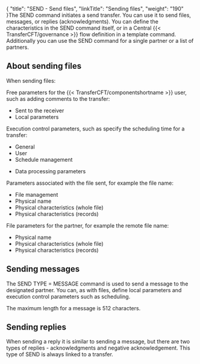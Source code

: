 {
    "title": "SEND - Send files",
    "linkTitle": "Sending files",
    "weight": "190"
}The SEND command initiates a send transfer. You can use it to send files, messages, or replies (acknowledgments). You can define the characteristics in the SEND command itself, or in a Central {{< TransferCFT/governance  >}} flow definition in a template command. Additionally you can use the SEND command for a single partner or a list of partners.

## About sending files

When sending files:

Free parameters
for the {{< TransferCFT/componentshortname  >}} user, such as adding comments to the transfer:

-   Sent to the
    receiver
-   Local parameters

Execution control
parameters, such as specify the scheduling time for a transfer:

-   General
-   User
-   Schedule management

<!-- -->

-   Data processing
    parameters

Parameters associated
with the file sent, for example the file name:

-   File management
-   Physical name
-   Physical characteristics
    (whole file)
-   Physical characteristics
    (records)

File parameters
for the partner, for example the remote file name:

-   Physical name
-   Physical characteristics
    (whole file)
-   Physical characteristics
    (records)

## Sending messages

The SEND TYPE = MESSAGE command is used to send a message to the designated
partner. You can, as with files, define local parameters and execution control
parameters such as scheduling.

The maximum length for a message is 512 characters.

## Sending replies

When sending a reply it is similar to sending a message, but there are two types of replies - acknowledgments and negative acknowledgement. This type of SEND is always linked to a transfer.
